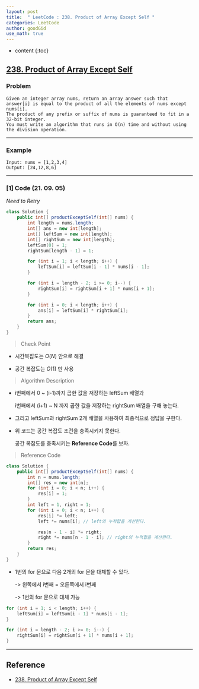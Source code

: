```yaml
---
layout: post
title:  " LeetCode : 238. Product of Array Except Self "
categories: LeetCode
author: goodGid
use_math: true
---
```

* content
{:toc}

## [238. Product of Array Except Self](https://leetcode.com/problems/product-of-array-except-self/)

### Problem

```
Given an integer array nums, return an array answer such that answer[i] is equal to the product of all the elements of nums except nums[i].
The product of any prefix or suffix of nums is guaranteed to fit in a 32-bit integer.
You must write an algorithm that runs in O(n) time and without using the division operation.
```


---

### Example

```
Input: nums = [1,2,3,4]
Output: [24,12,8,6]
```

---

### [1] Code (21. 09. 05)

*Need to Retry*

``` java
class Solution {
    public int[] productExceptSelf(int[] nums) {
        int length = nums.length;
        int[] ans = new int[length];
        int[] leftSum = new int[length];
        int[] rightSum = new int[length];
        leftSum[0] = 1;
        rightSum[length - 1] = 1;

        for (int i = 1; i < length; i++) {
            leftSum[i] = leftSum[i - 1] * nums[i - 1];
        }

        for (int i = length - 2; i >= 0; i--) {
            rightSum[i] = rightSum[i + 1] * nums[i + 1];
        }

        for (int i = 0; i < length; i++) {
            ans[i] = leftSum[i] * rightSum[i];
        }
        return ans;
    }
}
```

> Check Point

* 시간복잡도는 $O(N)$ 안으로 해결

* 공간 복잡도는 $O(1)$ 만 사용

> Algorithm Description

* i번째에서 0 ~ (i-1)까지 곱한 값을 저장하는 leftSum 배열과

  i번째에서 (i+1) ~ N 까지 곱한 값을 저장하는 rightSum 배열을 구해 놓는다.

* 그리고 leftSum과 rightSum 2개 배열을 사용하여 최종적으로 정답을 구한다.

* 위 코드는 공간 복잡도 조건을 충족시키지 못한다.

  공간 복잡도를 충족시키는 **Reference Code**를 보자.

> Reference Code

``` java
class Solution {
    public int[] productExceptSelf(int[] nums) {
        int n = nums.length;
        int[] res = new int[n];
        for (int i = 0; i < n; i++) {
            res[i] = 1;
        }
        int left = 1, right = 1;
        for (int i = 0; i < n; i++) {
            res[i] *= left;
            left *= nums[i]; // left의 누적합을 계산한다.

            res[n - 1 - i] *= right;
            right *= nums[n - 1 - i]; // right의 누적합을 계산한다.
        }
        return res;
    }
}
```

* 1번의 for 문으로 다음 2개의 for 문을 대체할 수 있다.

  -> 왼쪽에서 i번째 = 오른쪽에서 i번째

  -> 1번의 for 문으로 대체 가능

``` java
for (int i = 1; i < length; i++) {
    leftSum[i] = leftSum[i - 1] * nums[i - 1];
}

for (int i = length - 2; i >= 0; i--) {
    rightSum[i] = rightSum[i + 1] * nums[i + 1];
}
```


---

## Reference

* [238. Product of Array Except Self](https://leetcode.com/problems/product-of-array-except-self/)